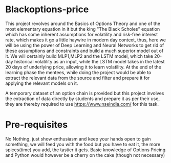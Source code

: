 # Blackoptions-price
This project revolves around the Basics of Options Theory and one of the most elementary equation in it but the king "The Black Scholes" equation which has some inherent assumptions for volatility and risk-free interest rate, which makes it go a little haywire in modern day context, thus, here we will be using the power of Deep Learning and Neural Networks to get rid of these assumptions and constraints and build a much superior model out of it. We will certainly build MLP1,MLP2 and the LSTM model, which take 20-day historical volatility as an input, while the LSTM model takes in the latest 20 days of underlying price, allowing it to learn volatility. At the end of the learning phase the mentees, while doing the project would be able to extract the relevant data from the source and filter and prepare it for applying the relevant models on it.

A temporary dataset of an option chain is provided but this project involves the extraction of data directly by students and prepare it as per their use, they are thereby required to use https://www.nseindia.com/ for this task.

# Pre-requisites
No Nothing, just show enthusiasm and keep your hands open to gain something, we will feed you with the food but you have to eat it, the more spices(time) you add, the tastier it gets.
Basic knowledge of Options Pricing and Python would however be a cherry on the cake (though not necessary)
